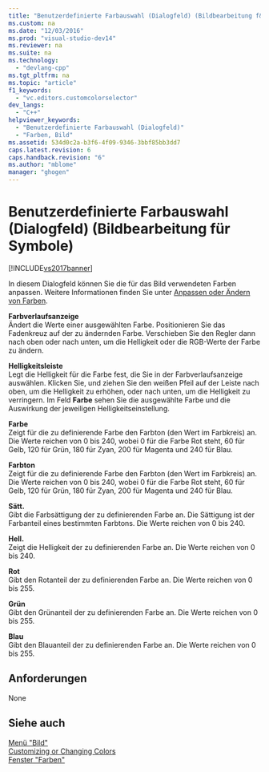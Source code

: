 ```yaml
---
title: "Benutzerdefinierte Farbauswahl (Dialogfeld) (Bildbearbeitung f&#252;r Symbole)"
ms.custom: na
ms.date: "12/03/2016"
ms.prod: "visual-studio-dev14"
ms.reviewer: na
ms.suite: na
ms.technology: 
  - "devlang-cpp"
ms.tgt_pltfrm: na
ms.topic: "article"
f1_keywords: 
  - "vc.editors.customcolorselector"
dev_langs: 
  - "C++"
helpviewer_keywords: 
  - "Benutzerdefinierte Farbauswahl (Dialogfeld)"
  - "Farben, Bild"
ms.assetid: 534d0c2a-b3f6-4f09-9346-3bbf85bb3dd7
caps.latest.revision: 6
caps.handback.revision: "6"
ms.author: "mblome"
manager: "ghogen"
---
```

# Benutzerdefinierte Farbauswahl (Dialogfeld) (Bildbearbeitung f&#252;r Symbole)
[!INCLUDE[vs2017banner](../assembler/inline/includes/vs2017banner.md)]

In diesem Dialogfeld können Sie die für das Bild verwendeten Farben anpassen.  Weitere Informationen finden Sie unter [Anpassen oder Ändern von Farben](../windows/customizing-or-changing-colors-image-editor-for-icons.md).  
  
 **Farbverlaufsanzeige**  
 Ändert die Werte einer ausgewählten Farbe.  Positionieren Sie das Fadenkreuz auf der zu ändernden Farbe.  Verschieben Sie den Regler dann nach oben oder nach unten, um die Helligkeit oder die RGB\-Werte der Farbe zu ändern.  
  
 **Helligkeitsleiste**  
 Legt die Helligkeit für die Farbe fest, die Sie in der Farbverlaufsanzeige auswählen.  Klicken Sie, und ziehen Sie den weißen Pfeil auf der Leiste nach oben, um die Helligkeit zu erhöhen, oder nach unten, um die Helligkeit zu verringern.  Im Feld **Farbe** sehen Sie die ausgewählte Farbe und die Auswirkung der jeweiligen Helligkeitseinstellung.  
  
 **Farbe**  
 Zeigt für die zu definierende Farbe den Farbton \(den Wert im Farbkreis\) an.  Die Werte reichen von 0 bis 240, wobei 0 für die Farbe Rot steht, 60 für Gelb, 120 für Grün, 180 für Zyan, 200 für Magenta und 240 für Blau.  
  
 **Farbton**  
 Zeigt für die zu definierende Farbe den Farbton \(den Wert im Farbkreis\) an.  Die Werte reichen von 0 bis 240, wobei 0 für die Farbe Rot steht, 60 für Gelb, 120 für Grün, 180 für Zyan, 200 für Magenta und 240 für Blau.  
  
 **Sätt.**  
 Gibt die Farbsättigung der zu definierenden Farbe an.  Die Sättigung ist der Farbanteil eines bestimmten Farbtons.  Die Werte reichen von 0 bis 240.  
  
 **Hell.**  
 Zeigt die Helligkeit der zu definierenden Farbe an.  Die Werte reichen von 0 bis 240.  
  
 **Rot**  
 Gibt den Rotanteil der zu definierenden Farbe an.  Die Werte reichen von 0 bis 255.  
  
 **Grün**  
 Gibt den Grünanteil der zu definierenden Farbe an.  Die Werte reichen von 0 bis 255.  
  
 **Blau**  
 Gibt den Blauanteil der zu definierenden Farbe an.  Die Werte reichen von 0 bis 255.  
  
## Anforderungen  
 None  
  
## Siehe auch  
 [Menü "Bild"](../mfc/image-menu-image-editor-for-icons.md)   
 [Customizing or Changing Colors](../windows/customizing-or-changing-colors-image-editor-for-icons.md)   
 [Fenster "Farben"](../windows/colors-window-image-editor-for-icons.md)